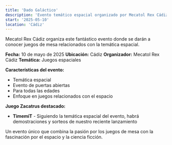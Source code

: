 ```yaml
---
title: 'Dado Galáctico'
description: 'Evento temático espacial organizado por Mecatol Rex Cádiz con demostraciones y sorteos de TimemiT.'
start: '2025-05-10'
location: 'Cádiz'
---
```


Mecatol Rex Cádiz organiza este fantástico evento donde se darán a conocer juegos de mesa relacionados con la temática espacial.

**Fecha:** 10 de mayo de 2025
**Ubicación:** Cádiz
**Organizador:** Mecatol Rex Cádiz
**Temática:** Juegos espaciales

**Características del evento:**
- Temática espacial
- Evento de puertas abiertas
- Para todas las edades
- Enfoque en juegos relacionados con el espacio

**Juego Zacatrus destacado:**
- **TimemiT** - Siguiendo la temática espacial del evento, habrá demostraciones y sorteos de nuestro reciente lanzamiento

Un evento único que combina la pasión por los juegos de mesa con la fascinación por el espacio y la ciencia ficción.
